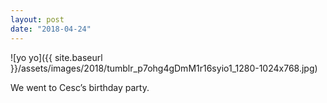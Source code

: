```yaml
---
layout: post
date: "2018-04-24"
---
```


![yo yo]({{ site.baseurl }}/assets/images/2018/tumblr_p7ohg4gDmM1r16syio1_1280-1024x768.jpg)

We went to Cesc’s birthday party.
